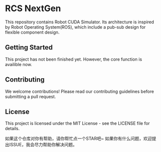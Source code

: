 # RCS NextGen

This repository contains Robot CUDA Simulator. Its architecture is inspired by Robot Operating System(ROS), which include a pub-sub design for flexible component design.

## Getting Started

This project has not been finished yet. However, the core function is availible now.

## Contributing

We welcome contributions! Please read our contributing guidelines before submitting a pull request.

## License

This project is licensed under the MIT License - see the LICENSE file for details.

如果这个仓库对你有帮助，请你帮忙点一个STAR吧~
如果你有什么问题，欢迎提出ISSUE，我会尽力帮助你解决问题。
